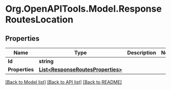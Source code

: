 # Org.OpenAPITools.Model.ResponseRoutesLocation
## Properties

Name | Type | Description | Notes
------------ | ------------- | ------------- | -------------
**Id** | **string** |  | 
**Properties** | [**List&lt;ResponseRoutesProperties&gt;**](ResponseRoutesProperties.md) |  | 

[[Back to Model list]](../README.md#documentation-for-models) [[Back to API list]](../README.md#documentation-for-api-endpoints) [[Back to README]](../README.md)

